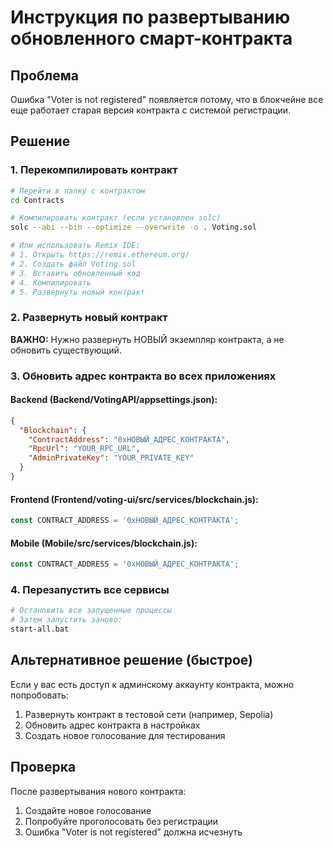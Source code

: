 # Инструкция по развертыванию обновленного смарт-контракта

## Проблема
Ошибка "Voter is not registered" появляется потому, что в блокчейне все еще работает старая версия контракта с системой регистрации.

## Решение

### 1. Перекомпилировать контракт
```bash
# Перейти в папку с контрактом
cd Contracts

# Компилировать контракт (если установлен solc)
solc --abi --bin --optimize --overwrite -o . Voting.sol

# Или использовать Remix IDE:
# 1. Открыть https://remix.ethereum.org/
# 2. Создать файл Voting.sol
# 3. Вставить обновленный код
# 4. Компилировать
# 5. Развернуть новый контракт
```

### 2. Развернуть новый контракт
**ВАЖНО:** Нужно развернуть НОВЫЙ экземпляр контракта, а не обновить существующий.

### 3. Обновить адрес контракта во всех приложениях

#### Backend (Backend/VotingAPI/appsettings.json):
```json
{
  "Blockchain": {
    "ContractAddress": "0xНОВЫЙ_АДРЕС_КОНТРАКТА",
    "RpcUrl": "YOUR_RPC_URL",
    "AdminPrivateKey": "YOUR_PRIVATE_KEY"
  }
}
```

#### Frontend (Frontend/voting-ui/src/services/blockchain.js):
```javascript
const CONTRACT_ADDRESS = '0xНОВЫЙ_АДРЕС_КОНТРАКТА';
```

#### Mobile (Mobile/src/services/blockchain.js):
```javascript
const CONTRACT_ADDRESS = '0xНОВЫЙ_АДРЕС_КОНТРАКТА';
```

### 4. Перезапустить все сервисы
```bash
# Остановить все запущенные процессы
# Затем запустить заново:
start-all.bat
```

## Альтернативное решение (быстрое)

Если у вас есть доступ к админскому аккаунту контракта, можно попробовать:

1. Развернуть контракт в тестовой сети (например, Sepolia)
2. Обновить адрес контракта в настройках
3. Создать новое голосование для тестирования

## Проверка

После развертывания нового контракта:
1. Создайте новое голосование
2. Попробуйте проголосовать без регистрации
3. Ошибка "Voter is not registered" должна исчезнуть 